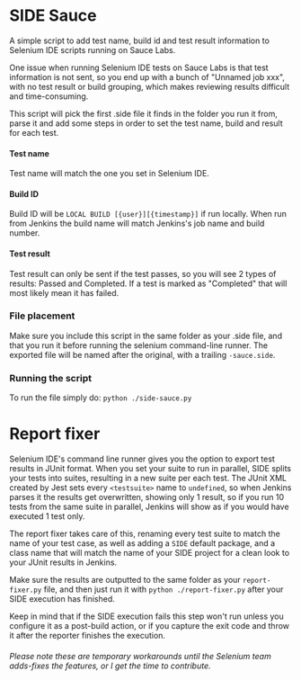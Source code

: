 # SIDE Sauce
A simple script to add test name, build id and test result information to Selenium IDE scripts running
on Sauce Labs.

One issue when running Selenium IDE tests on Sauce Labs is that test information is not sent, so you end
up with a bunch of "Unnamed job xxx", with no test result or build grouping, which makes reviewing results 
difficult and time-consuming.

This script will pick the first .side file it finds in the folder you run it from, parse it and add 
some steps in order to set the test name, build and result for each test.

#### Test name
Test name will match the one you set in Selenium IDE.

#### Build ID
Build ID will be `LOCAL BUILD [{user}][{timestamp}]` if run locally. When run from Jenkins the build name
will match Jenkins's job name and build number.

#### Test result
Test result can only be sent if the test passes, so you will see 2 types of results: Passed and Completed.
If a test is marked as "Completed" that will most likely mean it has failed.

### File placement
Make sure you include this script in the same folder as your .side file, and that you run it before running
the selenium command-line runner. The exported file will be named after the original, with a trailing
`-sauce.side`.

### Running the script
To run the file simply do: `python ./side-sauce.py`


# Report fixer
Selenium IDE's command line runner gives you the option to export test results in JUnit format. When you set
your suite to run in parallel, SIDE splits your tests into suites, resulting in a new suite per each test.
The JUnit XML created by Jest sets every `<testsuite>` name to `undefined`, so when Jenkins parses it the results
get overwritten, showing only 1 result, so if you run 10 tests from the same suite in parallel, Jenkins will show
as if you would have executed 1 test only.

The report fixer takes care of this, renaming every test suite to match the name of your test case, as well as
adding a `SIDE` default package, and a class name that will match the name of your SIDE project for a clean look
to your JUnit results in Jenkins.

Make sure the results are outputted to the same folder as your `report-fixer.py` file, and then just run it with
`python ./report-fixer.py` after your SIDE execution has finished.

Keep in mind that if the SIDE execution fails this step won't run unless you configure it as a post-build action,
or if you capture the exit code and throw it after the reporter finishes the execution.


###### Please note these are temporary workarounds until the Selenium team adds-fixes the features, or I get the time to contribute.